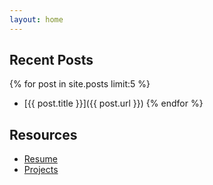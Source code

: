 ```yaml
---
layout: home
---
```


## Recent Posts
{% for post in site.posts limit:5 %}
- [{{ post.title }}]({{ post.url }})
{% endfor %}

## Resources
- [Resume](/assets/pdfs/resume.pdf)
- [Projects](/projects)
